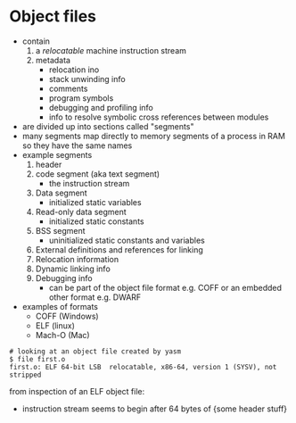# Object files

* contain
    1. a _relocatable_ machine instruction stream
    2. metadata
        * relocation ino
        * stack unwinding info
        * comments
        * program symbols
        * debugging and profiling info
        * info to resolve symbolic cross references between modules
* are divided up into sections called "segments"
* many segments map directly to memory segments of a process in RAM so they have the same names
* example segments
    1. header
    2. code segment (aka text segment)
        * the instruction stream
    3. Data segment
        * initialized static variables
    4. Read-only data segment
        * initialized static constants
    5. BSS segment
        * uninitialized static constants and variables
    6. External definitions and references for linking
    7. Relocation information
    8. Dynamic linking info
    9. Debugging info
        * can be part of the object file format e.g. COFF or an embedded other format e.g. DWARF
* examples of formats
    * COFF (Windows)
    * ELF (linux)
    * Mach-O (Mac)

```
# looking at an object file created by yasm
$ file first.o
first.o: ELF 64-bit LSB  relocatable, x86-64, version 1 (SYSV), not stripped
```

from inspection of an ELF object file:

* instruction stream seems to begin after 64 bytes of {some header stuff}
